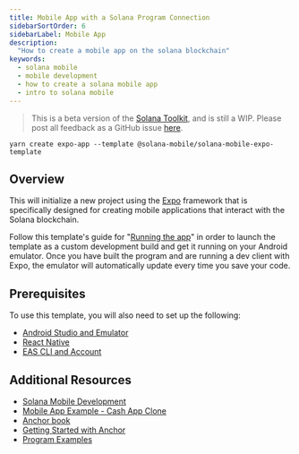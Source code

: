 ```yaml
---
title: Mobile App with a Solana Program Connection
sidebarSortOrder: 6
sidebarLabel: Mobile App
description:
  "How to create a mobile app on the solana blockchain"
keywords:
  - solana mobile 
  - mobile development 
  - how to create a solana mobile app
  - intro to solana mobile
---
```


> This is a beta version of the [Solana Toolkit](/docs/toolkit/index.md), and is
> still a WIP. Please post all feedback as a GitHub issue
> [here](https://github.com/solana-foundation/developer-content/issues/new?title=%5Btoolkit%5D%20).

```shell
yarn create expo-app --template @solana-mobile/solana-mobile-expo-template
```

## Overview

This will initialize a new project using the [Expo](https://expo.dev) framework
that is specifically designed for creating mobile applications that interact
with the Solana blockchain.

Follow this template's guide for
"[Running the app](https://docs.solanamobile.com/react-native/expo#running-the-app)"
in order to launch the template as a custom development build and get it running
on your Android emulator. Once you have built the program and are running a dev
client with Expo, the emulator will automatically update every time you save
your code.

## Prerequisites

To use this template, you will also need to set up the following:

- [Android Studio and Emulator](https://docs.solanamobile.com/getting-started/development-setup)
- [React Native](https://reactnative.dev/docs/environment-setup?platform=android)
- [EAS CLI and Account](https://docs.expo.dev/build/setup/)

## Additional Resources

- [Solana Mobile Development](https://docs.solanamobile.com/getting-started/intro)
- [Mobile App Example - Cash App Clone](/content/guides/dapps/cash-app.md)
- [Anchor book](https://www.anchor-lang.com/)
- [Getting Started with Anchor](/docs/programs/anchor/index.md)
- [Program Examples](https://github.com/solana-developers/program-examples)
